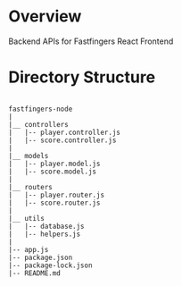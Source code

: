 # Overview
Backend APIs for Fastfingers React Frontend

# Directory Structure

```

fastfingers-node
|
|__ controllers
|   |-- player.controller.js
|   |-- score.controller.js
|
|__ models
|   |-- player.model.js
|   |-- score.model.js
|
|__ routers
|   |-- player.router.js
|   |-- score.router.js
|
|__ utils
|   |-- database.js
|   |-- helpers.js
|
|-- app.js
|-- package.json
|-- package-lock.json
|-- README.md

```